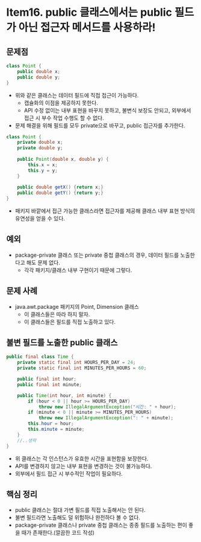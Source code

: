 # Item16. public 클래스에서는 public 필드가 아닌 접근자 메서드를 사용하라!

## 문제점

~~~java
class Point {
    public double x;
    public double y;
}
~~~

- 위와 같은 클래스는 데이터 필드에 직접 접근이 가능하다. 
  - 캡슐화의 이점을 제공하지 못한다.
  - API 수정 없이는 내부 표현을 바꾸지 못하고, 불변식 보장도 안되고, 외부에서 접근 시 부수 작업 수행도 할 수 없다.
- 문제 해결을 위해 필드를 모두 private으로 바꾸고, public 접근자를 추가한다.

~~~java
class Point {
    private double x;
    private double y;
    
    public Point(double x, double y) {
        this.x = x;
        this.y = y;
    }
    
    public double getX() {return x;}
    public double getY() {return y;}
}
~~~

- 패키지 바깥에서 접근 가능한 클래스라면 접근자를 제공해 클래스 내부 표현 방식의 유연성을 얻을 수 있다.



## 예외

- package-private 클래스 또는 private 중첩 클래스의 경우, 데이터 필드를 노출한다고 해도 문제 없다.
  - 각각 패키지/클래스 내부 구현이기 때문에 그렇다.



## 문제 사례

- java.awt.package 패키지의 Point, Dimension 클래스
  - 이 클래스들은 따라 하지 말자.
  - 이 클래스들은 필드를 직접 노출하고 있다.



## 불변 필드를 노출한 public 클래스

~~~java
public final class Time {
    private static final int HOURS_PER_DAY = 24;
    private static final int MINUTES_PER_HOURS = 60;

    public final int hour;
    public final int minute;

    public Time(int hour, int minute) {
        if (hour < 0 || hour >= HOURS_PER_DAY)
            throw new IllegalArgumentException("시간: " + hour);
        if (minute < 0 || minute >= MINUTES_PER_HOURS)
            throw new IllegalArgumentException(": " + minute);
        this.hour = hour;
        this.minute = minute;
    }
    //..생략
}
~~~

- 위 클래스는 각 인스턴스가 유효한 시간을 표현함을 보장한다.
- API를 변경하지 않고는 내부 표현을 변경하는 것이 불가능하다.
- 외부에서 필드 접근 시 부수적인 작업이 필요하다.



## 핵심 정리

- public 클래스는 절대 가변 필드를 직접 노출해서는 안 된다.
- 불변 필드라면 노출해도 덜 위험하나 완전하다 볼 수 없다.
- package-private 클래스나 private 중첩 클래스는 종종 필드를 노출하는 편이 좋을 때가 존재한다.(깔끔한 코드 작성)

